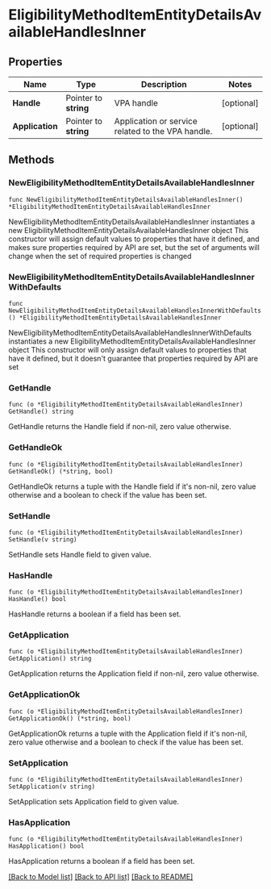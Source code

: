 # EligibilityMethodItemEntityDetailsAvailableHandlesInner

## Properties

Name | Type | Description | Notes
------------ | ------------- | ------------- | -------------
**Handle** | Pointer to **string** | VPA handle | [optional] 
**Application** | Pointer to **string** | Application or service related to the VPA handle. | [optional] 

## Methods

### NewEligibilityMethodItemEntityDetailsAvailableHandlesInner

`func NewEligibilityMethodItemEntityDetailsAvailableHandlesInner() *EligibilityMethodItemEntityDetailsAvailableHandlesInner`

NewEligibilityMethodItemEntityDetailsAvailableHandlesInner instantiates a new EligibilityMethodItemEntityDetailsAvailableHandlesInner object
This constructor will assign default values to properties that have it defined,
and makes sure properties required by API are set, but the set of arguments
will change when the set of required properties is changed

### NewEligibilityMethodItemEntityDetailsAvailableHandlesInnerWithDefaults

`func NewEligibilityMethodItemEntityDetailsAvailableHandlesInnerWithDefaults() *EligibilityMethodItemEntityDetailsAvailableHandlesInner`

NewEligibilityMethodItemEntityDetailsAvailableHandlesInnerWithDefaults instantiates a new EligibilityMethodItemEntityDetailsAvailableHandlesInner object
This constructor will only assign default values to properties that have it defined,
but it doesn't guarantee that properties required by API are set

### GetHandle

`func (o *EligibilityMethodItemEntityDetailsAvailableHandlesInner) GetHandle() string`

GetHandle returns the Handle field if non-nil, zero value otherwise.

### GetHandleOk

`func (o *EligibilityMethodItemEntityDetailsAvailableHandlesInner) GetHandleOk() (*string, bool)`

GetHandleOk returns a tuple with the Handle field if it's non-nil, zero value otherwise
and a boolean to check if the value has been set.

### SetHandle

`func (o *EligibilityMethodItemEntityDetailsAvailableHandlesInner) SetHandle(v string)`

SetHandle sets Handle field to given value.

### HasHandle

`func (o *EligibilityMethodItemEntityDetailsAvailableHandlesInner) HasHandle() bool`

HasHandle returns a boolean if a field has been set.

### GetApplication

`func (o *EligibilityMethodItemEntityDetailsAvailableHandlesInner) GetApplication() string`

GetApplication returns the Application field if non-nil, zero value otherwise.

### GetApplicationOk

`func (o *EligibilityMethodItemEntityDetailsAvailableHandlesInner) GetApplicationOk() (*string, bool)`

GetApplicationOk returns a tuple with the Application field if it's non-nil, zero value otherwise
and a boolean to check if the value has been set.

### SetApplication

`func (o *EligibilityMethodItemEntityDetailsAvailableHandlesInner) SetApplication(v string)`

SetApplication sets Application field to given value.

### HasApplication

`func (o *EligibilityMethodItemEntityDetailsAvailableHandlesInner) HasApplication() bool`

HasApplication returns a boolean if a field has been set.


[[Back to Model list]](../README.md#documentation-for-models) [[Back to API list]](../README.md#documentation-for-api-endpoints) [[Back to README]](../README.md)


